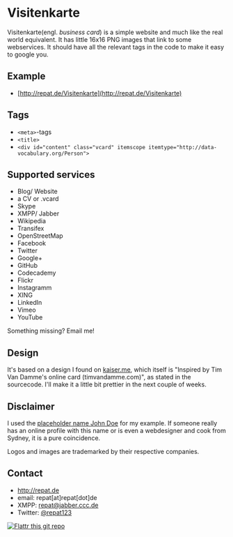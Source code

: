 Visitenkarte
======
Visitenkarte(engl. *business card*) is a simple website and much like the real world equivalent. It has little 16x16 PNG images that link to some webservices. It should have all the relevant tags in the code to make it easy to google you.

## Example
* [http://repat.de/Visitenkarte](http://repat.de/Visitenkarte)

## Tags
* `<meta>`-tags
* `<title>`
* `<div id="content" class="vcard" itemscope itemtype="http://data-vocabulary.org/Person">`

## Supported services
* Blog/ Website
* a CV or .vcard
* Skype
* XMPP/ Jabber
* Wikipedia
* Transifex
* OpenStreetMap
* Facebook
* Twitter
* Google+
* GitHub
* Codecademy
* Flickr
* Instagramm
* XING
* LinkedIn
* Vimeo
* YouTube

Something missing? Email me!

## Design
It's based on a design I found on [kaiser.me](http://kaiser.me), which itself is "Inspired by Tim Van Damme's online card (timvandamme.com)", as stated in the sourcecode. I'll make it a little bit prettier in the next couple of weeks.

## Disclaimer
I used the [placeholder name John Doe](https://en.wikipedia.org/wiki/John_Doe) for my example. If someone really has an online profile with this name or is even a webdesigner and cook from Sydney, it is a pure coincidence.

Logos and images are trademarked by their respective companies.

## Contact
* http://repat.de
* email: repat[at]repat[dot]de
* XMPP: repat@jabber.ccc.de
* Twitter: [@repat123](https://twitter.com/repat123 "repat123 on twitter")

[![Flattr this git repo](http://api.flattr.com/button/flattr-badge-large.png)](https://flattr.com/submit/auto?user_id=repat&url=https://github.com/repat/visitenkarte&title=visitenkarte&language=&tags=github&category=software)

